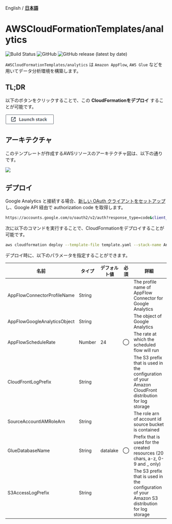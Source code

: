 English / [**日本語**](README_JP.md)

# AWSCloudFormationTemplates/analytics
![Build Status](https://codebuild.ap-northeast-1.amazonaws.com/badges?uuid=eyJlbmNyeXB0ZWREYXRhIjoiT1o3djE0RFpweWErRDl6SkpwTGsySVJKbWk0ajhreUlEaXAvTHh3ZzdaS2wzNVR5V1hpZkZRRVRtcFIvNncydWdad2w4TG9MRVMzVGFvMlZKY2RNYUowPSIsIml2UGFyYW1ldGVyU3BlYyI6Ik0vOGVWdGFEWTlyYVdDZUwiLCJtYXRlcmlhbFNldFNlcmlhbCI6MX0%3D&branch=master)
![GitHub](https://img.shields.io/github/license/eijikominami/aws-cloudformation-templates)
![GitHub release (latest by date)](https://img.shields.io/github/v/release/eijikominami/aws-cloudformation-templates) 

``AWSCloudFormationTemplates/analytics`` は ``Amazon AppFlow``, ``AWS Glue`` などを用いてデータ分析環境を構築します。

## TL;DR

以下のボタンをクリックすることで、この **CloudFormationをデプロイ** することが可能です。

[![cloudformation-launch-stack](../images/cloudformation-launch-stack.png)](https://console.aws.amazon.com/cloudformation/home?region=ap-northeast-1#/stacks/create/review?stackName=Analytics&templateURL=https://eijikominami.s3-ap-northeast-1.amazonaws.com/aws-cloudformation-templates/analytics/template.yaml) 

## アーキテクチャ

このテンプレートが作成するAWSリソースのアーキテクチャ図は、以下の通りです。

![](../images/architecture-analytics.png)

## デプロイ

Google Analytics と接続する場合、[新しい OAuth クライアントをセットアップ](https://aws.amazon.com/jp/blogs/news/analyzing-google-analytics-data-with-amazon-appflow-and-amazon-athena/)し、Google API 経由で authorization code を取得します。

```bash
https://accounts.google.com/o/oauth2/v2/auth?response_type=code&client_id=GOOGLE_ANALYTICS_CLIENT_ID&redirect_uri=https://AWS_REGION.console.aws.amazon.com/appflow/oauth&scope=https://www.googleapis.com/auth/analytics.readonly&access_type=offline
```

次に以下のコマンドを実行することで、CloudFormationをデプロイすることが可能です。

```bash
aws cloudformation deploy --template-file template.yaml --stack-name Analytics --capabilities CAPABILITY_NAMED_IAM CAPABILITY_AUTO_EXPAND
```

デプロイ時に、以下のパラメータを指定することができます。

| 名前 | タイプ | デフォルト値 | 必須 | 詳細 |
| --- | --- | --- | --- | --- |
| AppFlowConnectorProfileName | String |  |  | The profile name of AppFlow Connector for Google Analytics |
| AppFlowGoogleAnalyticsObject | String |  |  | The object of Google Analytics |
| AppFlowScheduleRate | Number | 24 | ◯ | The rate at which the scheduled flow will run |
| CloudFrontLogPrefix | String |  |  | The S3 prefix that is used in the configuration of your Amazon CloudFront distribution for log storage |
| SourceAccountIAMRoleArn | String |  |  | The role arn of account id source bucket is contained |
| GlueDatabaseName | String | datalake | ◯ | Prefix that is used for the created resources (20 chars, a-z, 0-9 and _ only) |
| S3AccessLogPrefix | String |  |  | The S3 prefix that is used in the configuration of your Amazon S3 distribution for log storage |